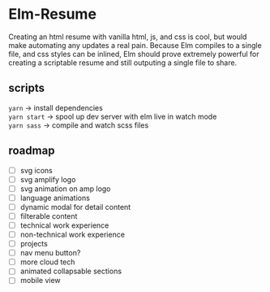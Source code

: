 # Elm-Resume

Creating an html resume with vanilla html, js, and css is cool, but would make automating any updates a real pain. Because Elm compiles to a single file, and css styles can be inlined, Elm should prove extremely powerful for creating a scriptable resume and still outputing a single file to share.

## scripts

`yarn` -> install dependencies <br>
`yarn start` -> spool up dev server with elm live in watch mode <br>
`yarn sass` -> compile and watch scss files <br>

## roadmap

- [ ] svg icons
- [ ] svg amplify logo
- [ ] svg animation on amp logo
- [ ] language animations
- [ ] dynamic modal for detail content
- [ ] filterable content
- [ ] technical work experience
- [ ] non-technical work experience
- [ ] projects
- [ ] nav menu button?
- [ ] more cloud tech
- [ ] animated collapsable sections
- [ ] mobile view
